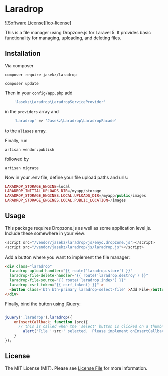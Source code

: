 # Laradrop

[![Software License][ico-license]](LICENSE)

This is a file manager using Dropzone.js for Laravel 5.  It provides basic functionality for managing, uploading,
and deleting files.

## Installation

Via composer
```
composer require jasekz/laradrop
```
```
composer update
```

Then in your `config/app.php` add 
```php
    'Jasekz\Laradrop\LaradropServiceProvider'
```    
in the `providers` array and
```php
    'Laradrop' => 'Jasekz\Laradrop\LaradropFacade'
```
to the `aliases` array.

Finally, run 

    artisan vendor:publish
    
followed by

    artisan migrate

Now in your .env file, define your file upload paths and urls:
```php
LARADROP_STORAGE_ENGINE=local
LARADROP_INITIAL_UPLOADS_DIR=/myapp/storage
LARADROP_STORAGE_ENGINES.LOCAL.UPLOADS_DIR=/myapp/public/images
LARADROP_STORAGE_ENGINES.LOCAL.PUBLIC_LOCATION=/images
```
## Usage
This package requires Dropzone.js as well as some application level js.  Include these somewhere in your view:
``` php
<script src="/vendor/jasekz/laradrop/js/enyo.dropzone.js"></script>
<script src="/vendor/jasekz/laradrop/js/laradrop.js"></script>
```

Add a button where you want to implement the file manager:
``` html
<div class="laradrop"
  laradrop-upload-handler="{{ route('laradrop.store') }}"
  laradrop-file-delete-handler="{{ route('laradrop.destroy') }}" 
  laradrop-file-source="{{ route('laradrop.index') }}"
  laradrop-csrf-token="{{ csrf_token() }}" >
  <button class='btn btn-primary laradrop-select-file' >Add File</button>
</div>
```

Finally, bind the button using jQuery:
```javascript

jQuery('.laradrop').laradrop({
	onInsertCallback: function (src){
	  // this is called when the 'select' button is clicked on a thumbnail
		alert('File '+src+' selected.  Please implement onInsertCallback().');
	}
});
```
## License

The MIT License (MIT). Please see [License File](LICENSE.md) for more information.



